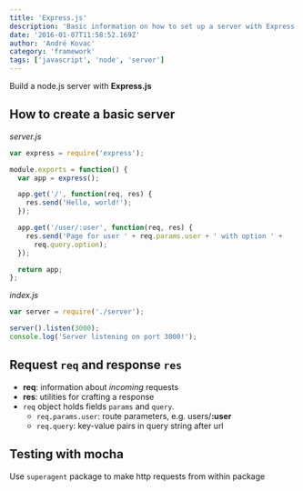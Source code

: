 ```yaml
---
title: 'Express.js'
description: 'Basic information on how to set up a server with Express.js'
date: '2016-01-07T11:58:52.169Z'
author: 'André Kovac'
category: 'framework'
tags: ['javascript', 'node', 'server']
---
```


Build a node.js server with **Express.js**

## How to create a basic server

*server.js*

```js
var express = require('express');

module.exports = function() {
  var app = express();

  app.get('/', function(req, res) {
    res.send('Hello, world!');
  });

  app.get('/user/:user', function(req, res) {
    res.send('Page for user ' + req.params.user + ' with option ' +
      req.query.option);
  });

  return app;
};
```

*index.js*

```js
var server = require('./server');

server().listen(3000);
console.log('Server listening on port 3000!');
```

## Request `req` and response `res`

* **req**: information about *incoming* requests
* **res**: utilities for crafting a response
* `req` object holds fields `params` and `query`.
  * `req.params.user`: route parameters, e.g. users/**:user**
  * `req.query`: key-value pairs in query string after url

## Testing with mocha

Use `superagent` package to make http requests from within package
